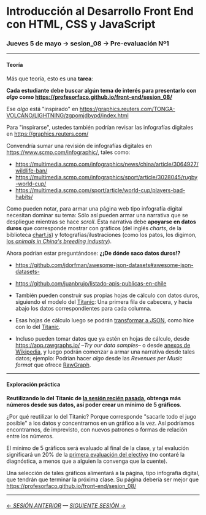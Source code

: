 # Introducción al Desarrollo Front End con HTML, CSS y JavaScript

### Jueves 5 de mayo → sesion_08 → Pre-evaluación Nº1

- - - - - - - - 

#### Teoría

Más que teoría, esto es una **tarea**: 

**Cada estudiante debe buscar algún tema de interés para presentarlo con *algo* como https://profesorfaco.github.io/front-end/sesion_08/**

Ese *algo* está "inspirado" en https://graphics.reuters.com/TONGA-VOLCANO/LIGHTNING/zgpomjdbypd/index.html

Para "inspirarse", ustedes también podrían revisar las infografías digitales en https://graphics.reuters.com/

Convendría sumar una revisión de infografías digitales en https://www.scmp.com/infographic/, tales como: 

- https://multimedia.scmp.com/infographics/news/china/article/3064927/wildlife-ban/
- https://multimedia.scmp.com/infographics/sport/article/3028045/rugby-world-cup/
- https://multimedia.scmp.com/sport/article/world-cup/players-bad-habits/

Como pueden notar, para armar una página web tipo infografía digital necesitan dominar su tema: Sólo así pueden armar una narrativa que se despliegue mientras se hace *scroll*. Esta narrativa debe **apoyarse en datos duros** que corresponde mostrar con gráficos (del inglés *charts*, de la biblioteca [chart.js](https://www.chartjs.org/)) y fotografías/ilustraciones (como los patos, los digimon, [los *animals in China's breeding industry*](https://multimedia.scmp.com/infographics/news/china/article/3064927/wildlife-ban/)).

Ahora podrían estar preguntándose: **¿¡De dónde saco datos duros!?**

- https://github.com/jdorfman/awesome-json-datasets#awesome-json-datasets-

- https://github.com/juanbrujo/listado-apis-publicas-en-chile

- También pueden construir sus propias hojas de cálculo con datos duros, siguiendo el modelo del [Titanic](https://github.com/datasciencedojo/datasets/blob/master/titanic.csv): Una primera fila de cabecera, y hacia abajo los datos correspondientes para cada columna.

- Esas hojas de cálculo luego se podrán [transformar a JSON](https://profesorfaco.github.io/front-end/sesion_08/te-paso-a-json-tu-csv.html), como hice con lo del [Titanic](https://raw.githubusercontent.com/profesorfaco/front-end/main/sesion_07/titanic.json).

- Incluso pueden tomar datos que ya estén en hojas de cálculo, desde https://app.rawgraphs.io/ –*Try our data samples*– o desde [anexos de Wikipedia](https://es.wikipedia.org/wiki/Categor%C3%ADa:Anexos:Chile), y luego podrán comenzar a armar una narrativa desde tales datos; ejemplo: Podrían hacer *algo* desde las *Revenues per Music format* que ofrece [RawGraph](https://app.rawgraphs.io/).

- - - - - - - - 

#### Exploración práctica

**Reutilizando lo del Titanic de [la sesión recién pasada](https://profesorfaco.github.io/front-end/sesion_07/), obtenga más números desde sus datos, así poder crear un mínimo de 5 gráficos**.

¿Por qué reutilizar lo del Titanic? Porque corresponde "sacarle todo el jugo posible" a los datos y concentrarnos en un gráfico a la vez. Así podríamos encontrarnos, de imprevisto, con nuevos patrones o formas de relación entre los números.

El mínimo de 5 gráficos será evaluado al final de la clase, y tal evalución significará un 20% de la [primera evaluación del electivo](https://docs.google.com/spreadsheets/d/1aPuMv2i4kl_dD6iiSifJS4ONtCzvjmsoMEenfJgQjvc/edit?usp=sharing) (no contaré la diagnóstica, a menos que a alguien la convenga que la cuente).

Una selección de tales gráficos alimentará a la página, tipo infografía digital, que tendrán que terminar la próxima clase. Su página debería ser mejor que https://profesorfaco.github.io/front-end/sesion_08/

- - - - - - - - - - - - -

###### [← SESIÓN ANTERIOR](https://github.com/profesorfaco/front-end/tree/main/sesion_07) — [SIGUIENTE SESIÓN →](https://github.com/profesorfaco/front-end/tree/main/sesion_09)
